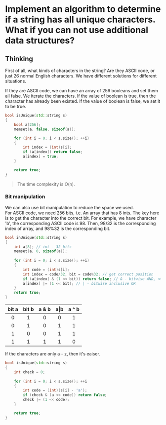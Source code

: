 # Implement an algorithm to determine if a string has all unique characters. What if you can not use additional data structures?

## **Thinking**
First of all, what kinds of characters in the string? Are they ASCII code, or just 26 normal English characters. We have different solutions for different situations.

If they are ASCII code, we can have an array of 256 booleans and set them all false. We iterate the characters. If the value of boolean is true, then the character has already been existed. If the value of boolean is false, we set it to be true.
```cpp
bool isUnique(std::string s)
{
    bool a[256];
    memset(a, false, sizeof(a));

    for (int i = 0; i < s.size(); ++i)
    {
        int index = (int)s[i];
        if (a[index]) return false;
        a[index] = true;
    }

    return true;
}
```
> The time complexity is O(n).
### **Bit manipulation**
 We can also use bit manipulation to reduce the space we used.  
For ASCII code, we need 256 bits, i.e. An array that has 8 ints. The key here is to get the character into the correct bit. For example, we have character 'b', the corresponding ASCII code is 98. Then, 98/32 is the corresponding index of array, and 98%32 is the corresponding bit.
```cpp
bool inUnique(std::string s)
{
    int a[8]; // int - 32 bits
    memset(a, 0, sizeof(a));
    
    for (int i = 0; i < s.size(); ++i)
    {
        int code = (int)s[i];
        int index = code/32, bit = code%32; // get correct position
        if (a[index] & (1 << bit)) return false; // & - bitwise AND, << - left shift
        a[index] |= (1 << bit); // | - bitwise inclusive OR
    }
    return true;
}
```
bit a | bit b | a & b | a\|b | a ^ b |
:--:|:--:|:----:|:----:|:----:|
0|1|0|0|1|
0|1|0|1|1|
1|0|0|1|1|
1|1|1|1|0|

If the characters are only a - z, then it's eaiser.
```cpp
bool isUnique(std::string s)
{
    int check = 0;
    
    for (int i = 0; i < s.size(); ++i
    {
        int code = (int)(s[i] - 'a');
        if (check & (a << code)) return false;
        check |= (1 << code);
    }

    return true;
}

```
